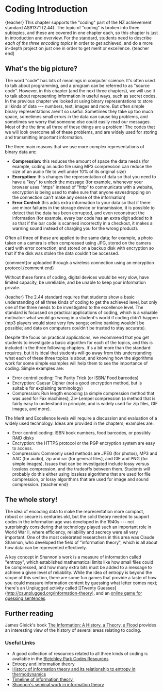 # Coding Introduction

{teacher}
This chapter supports the "coding" part of the NZ achievement standard AS91371 (2.44). The topic of "coding" is broken into three subtopics, and these are covered in one chapter each, so this chapter is just in introduction and overview. For the standard, students need to describe *each of the three encoding topics* in order to get achieved, and do a more in-depth project on just one in order to get merit or excellence.
{teacher end}

## What's the big picture?

The word "code" has lots of meanings in computer science. It's often used to talk about programming, and a program can be referred to as "source code". However, in this chapter (and the next three chapters), we will use it to talk about representing information in useful ways, such as secret codes. In the previous chapter we looked at using binary representations to store all kinds of data --- numbers, text, images and more. But often simple binary representations aren't so useful. Sometimes they take up too much space, sometimes small errors in the data can cause big problems, and sometimes we worry that someone else could easily read our messages. Most of the the time all three of these things are a problem! The codes that we will look overcome all of these problems, and are widely used for storing and transmitting important information.

The three main reasons that we use more complex representations of binary data are:
- **Compression:** this reduces the amount of space the data needs (for example, coding an audio file using MP3 compression can reduce the size of an audio file to well under 10% of its original size)
- **Encryption:** this changes the representation of data so that you need to have a "key" to unlock the message (for example, whenever your browser uses "https" instead of "http" to communicate with a website, encryption is being used to make sure that anyone eavesdropping on the connection can't make any sense of the information)
- **Error Control:** this adds extra information to your data so that if there are minor failures in the storage device or transmission, it is possible to detect that the data has been corrupted, and even reconstruct the information (for example, every bar code has an extra digit added to it so that if the bar code is scanned incorrectly in a checkout, it makes a warning sound instead of charging you for the wrong product).

Often all three of these are applied to the same data; for example, a photo taken on a camera is often compressed using JPG, stored on the camera card with error correction, and stored on a backup disk with encryption so that if the disk was stolen the data couldn't be accessed.

{comment}or uploaded through a wireless connection using an encryption protocol.{comment end}

Without these forms of coding, digital devices would be very slow, have limited capacity, be unreliable, and be unable to keep your information private.

{teacher}
The 2.44 standard requires that students show a basic understanding of all three kinds of coding to get the achieved level, but only one of the three needs to be investigated to the excellence level. The standard is focussed on practical applications of coding, which is a valuable motivator: what would go wrong in a student's world if coding didn't happen (mp3 players would store very few songs; online banking wouldn't be possible; and data on computers couldn't be trusted to stay accurate).

Despite the focus on practical applications, we recommend that you get students to investigate a basic algorithm for each of the topics, and this is included in the three following chapters. It's a bit more than the standard requires, but it is ideal that students will go away from this understanding what each of these three topics is about, and knowing how the algorithms work for some simple examples will help them to see the importance of coding. Simple examples are:
- Error control coding: The Parity Trick (or ISBN/ Food barcodes)
- Encryption: Caesar Cipher (not a good encryption method, but is suitable for explaining terminology)
- Compression: Run length encoding (a simple compression method that was used for Fax machines), Ziv-Lempel compression (a method that is fairly easy to understand in principle, and is widely used for zip files, GIF images, and more).

The Merit and Excellence levels will require a discussion and evaluation of a widely used technology. Ideas are provided in the chapters; examples are:
- Error control coding: ISBN book numbers, food barcodes, or possibly RAID disks
- Encryption: the HTTPS protocol or the PGP encryption system are easy to access.
- Compression: Commonly used methods are JPEG (for photos), MP3 and AAC (for audio), zip and rar (for general files), and GIF and PNG (for simple images). Issues that can be investigated include lossy versus lossless compression, and the tradeoffs between them. Students will probably do this either using lossless algorithms that are used for file compression, or lossy algorithms that are used for image and sound compression.
{teacher end}

## The whole story!

The idea of encoding data to make the representation more compact, robust or secure is centuries old, but the solid theory needed to support codes in the information age was developed in the 1940s --- not surprisingly considering that technology played such an important role in World War II, where efficiency, reliability and secrecy were all very important.
One of the most celebrated researchers in this area was Claude Shannon, who developed the field of "information theory", which is all about how data can be represented effectively.

A key concept in Shannon's work is a measure of information called "entropy", which  established mathematical limits like how small files could be compressed, and how many extra bits must be added to a message to achieve a given level of reliability.
While the idea of entropy is beyond the scope of this section, there are some fun games that provide a taste of how you could measure information content by guessing what letter comes next; there's an Unplugged activity called []Twenty Guesses](http://csunplugged.org/information-theory), and an [online game for guessing sentences](http://www.math.ucsd.edu/~crypto/java/ENTROPY).

## Further reading

James Gleick's book [The Information: A History, a Theory, a Flood](http://www.amazon.com/The-Information-History-Theory-Flood/dp/1400096235) provides an interesting view of the history of several areas relating to coding.

### Useful Links

- A good collection of resources related to all three kinds of coding is available in the [Bletchley Park Codes Resources](http://www.cimt.plymouth.ac.uk/resources/codes/)
- [Entropy and information theory](http://en.wikipedia.org/wiki/Entropy_(information_theory))
- [History of information theory and its relationship to entropy in thermodynamics](http://en.wikipedia.org/wiki/History_of_entropy#Information_theory)
- [Timeline of information theory](http://en.wikipedia.org/wiki/Timeline_of_information_theory)_
- [Shannon's seminal work in information theory](http://en.wikipedia.org/wiki/A_Mathematical_Theory_of_Communication)
